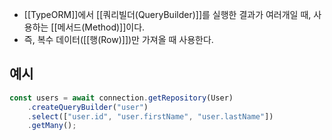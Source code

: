 - [[TypeORM]]에서 [[쿼리빌더(QueryBuilder)]]를 실행한 결과가 여러개일 때, 사용하는 [[메서드(Method)]]이다.
- 즉, 복수 데이터([[행(Row)]])만 가져올 때 사용한다.


## 예시

```ts
const users = await connection.getRepository(User)
	.createQueryBuilder("user")
	.select(["user.id", "user.firstName", "user.lastName"])
	.getMany();
```

